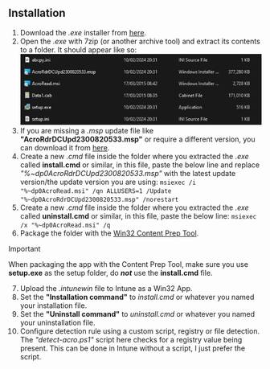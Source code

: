 ## Installation

1. Download the _.exe_ installer from [here](https://get.adobe.com/uk/reader/enterprise/).
2. Open the _.exe_ with 7zip (or another archive tool) and extract its contents to a folder. It should appear like so:
![The contents of the extracted Adobe Reader .exe file.](/.assets/acro-setup.png)
4. If you are missing a _.msp_ update file like **"AcroRdrDCUpd2300820533.msp"** or require a different version, you can download it from [here](https://www.adobe.com/devnet-docs/acrobatetk/tools/ReleaseNotesDC/index.html).
5. Create a new _.cmd_ file inside the folder where you extracted the _.exe_ called **install.cmd** or similar, in this file, paste the below line and replace _"%~dp0AcroRdrDCUpd2300820533.msp"_ with the latest update version/the update version you are using:
```msiexec /i "%~dp0AcroRead.msi" /qn ALLUSERS=1 /Update "%~dp0AcroRdrDCUpd2300820533.msp" /norestart```
6. Create a new _.cmd_ file inside the folder where you extracted the _.exe_ called **uninstall.cmd** or similar, in this file, paste the below line:
```msiexec /x "%~dp0AcroRead.msi" /q```
7. Package the folder with the [Win32 Content Prep Tool](https://github.com/microsoft/Microsoft-Win32-Content-Prep-Tool). 
> [!IMPORTANT]
> When packaging the app with the Content Prep Tool, make sure you use **setup.exe** as the setup folder, do **_not_** use the **install.cmd** file.
7. Upload the _.intunewin_ file to Intune as a Win32 App.
8. Set the **"Installation command"** to _install.cmd_ or whatever you named your installation file. 
9. Set the **"Uninstall command"** to _uninstall.cmd_ or whatever you named your uninstallation file.
10. Configure detection rule using a custom script, registry or file detection. The _"detect-acro.ps1"_ script here checks for a registry value being present. This can be done in Intune without a script, I just prefer the script.